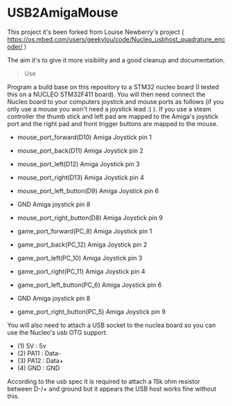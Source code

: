 # USB2AmigaMouse

This project it's been forked from Louise Newberry's project ( https://os.mbed.com/users/geekylou/code/Nucleo_usbhost_quadrature_encoder/ )

The aim it's to give it more visibility and a good cleanup and documentation. 

>Use

Program a build base on this repository to a STM32 nucleo board (I tested this on a NUCLEO STM32F411 board). You will then need connect the Nucleo board to your computers joystick and mouse ports as follows (if you only use a mouse you won't need a joystick lead :) ). If you use a steam controller the thumb stick and left pad are mapped to the Amiga's joystick port and the right pad and front trigger buttons are mapped to the mouse.

- mouse_port_forward(D10)        Amiga Joystick pin 1
- mouse_port_back(D11)           Amiga Joystick pin 2
- mouse_port_left(D12)           Amiga Joystick pin 3
- mouse_port_right(D13)          Amiga Joystick pin 4
- mouse_port_left_button(D9)     Amiga Joystick pin 6
- GND                            Amiga joystick pin 8
- mouse_port_right_button(D8)    Amiga Joystick pin 9


- game_port_forward(PC_8)        Amiga Joystick pin 1
- game_port_back(PC_12)          Amiga Joystick pin 2
- game_port_left(PC_10)          Amiga Joystick pin 3
- game_port_right(PC_11)         Amiga Joystick pin 4
- game_port_left_button(PC_6)    Amiga Joystick pin 6
- GND                            Amiga joystick pin 8
- game_port_right_button(PC_5)   Amiga Joystick pin 9

You will also need to attach a USB socket to the nuclea board so you can use the Nucleo's usb OTG support.

- (1) 5V   : 5v
- (2) PA11 : Data-
- (3) PA12 : Data+
- (4) GND  : GND


According to the usb spec it is required to attach a 15k ohm resistor between D-/+ and ground but it appears the USB host works fine without this.

